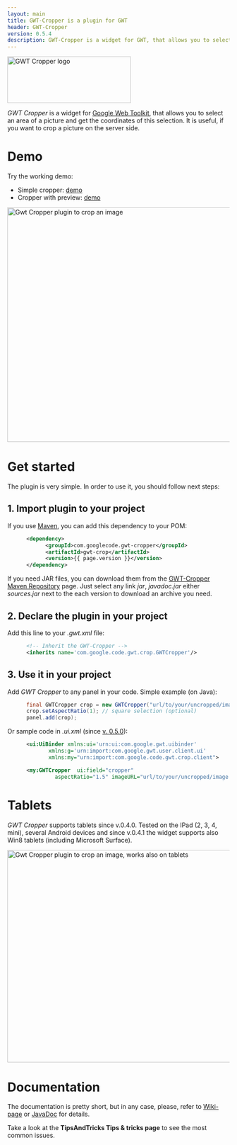 ```yaml
---
layout: main
title: GWT-Cropper is a plugin for GWT
header: GWT-Cropper
version: 0.5.4
description: GWT-Cropper is a widget for GWT, that allows you to select an area of a picture and get the coordinates of this selection.
---
```



<img src="http://w32blaster.github.io/gwt-cropper/images/wiki/gwt-cropper.png" width="280" height="105" alt="GWT Cropper logo" title="GWT Cropper logo" />

*GWT Cropper* is a widget for [Google Web Toolkit](http://www.gwtproject.org/), that allows you to select an area of a picture and get the coordinates of this selection. It is useful, if you want to crop a picture on the server side.

# Demo

Try the working demo:
 * Simple cropper: [demo](http://wiki.gwt-cropper.googlecode.com/hg/demo/Application.html)
 * Cropper with preview: [demo](http://wiki.gwt-cropper.googlecode.com/hg/demo/Application2.html)

<img src="http://w32blaster.github.io/gwt-cropper/images/wiki/gwt-cropper-1.jpg" width="669" height="530" alt="Gwt Cropper plugin to crop an image" />

# Get started

The plugin is very simple. In order to use it, you should follow next steps:

## 1. Import plugin to your project

If you use [Maven](http://maven.apache.org/), you can add this dependency to your POM:

```XML
      <dependency>
            <groupId>com.googlecode.gwt-cropper</groupId>
            <artifactId>gwt-crop</artifactId>
            <version>{{ page.version }}</version>
      </dependency>
```

If you need JAR files, you can download them from the [GWT-Cropper Maven Repository](http://search.maven.org/#search|gav|1|g%3A%22com.googlecode.gwt-cropper%22%20AND%20a%3A%22gwt-crop%22|) page. Just select any link *jar*, *javadoc.jar* either *sources.jar* next to the each version to download an archive you need.

## 2. Declare the plugin in your project

Add this line to your *.gwt.xml* file:

```XML
      <!-- Inherit the GWT-Cropper -->
      <inherits name='com.google.code.gwt.crop.GWTCropper'/>
```

## 3. Use it in your project

Add *GWT Cropper* to any panel in your code. Simple example (on Java):

```java
	  final GWTCropper crop = new GWTCropper("url/to/your/uncropped/image.jpg");
	  crop.setAspectRatio(1); // square selection (optional)
	  panel.add(crop);
```

Or sample code in _.ui.xml_ (since [v. 0.5.0](https://github.com/w32blaster/gwt-cropper/issues/17)):

```XML
	  <ui:UiBinder xmlns:ui='urn:ui:com.google.gwt.uibinder'
			 xmlns:g='urn:import:com.google.gwt.user.client.ui'
			 xmlns:my="urn:import:com.google.code.gwt.crop.client">

	  <my:GWTCropper  ui:field="cropper"
	           aspectRatio="1.5" imageURL="url/to/your/uncropped/image.jpg" />
```

# Tablets

*GWT Cropper* supports tablets since v.0.4.0. Tested on the IPad (2, 3, 4, mini), several Android devices and since v.0.4.1 the widget supports also Win8 tablets (including Microsoft Surface).

<img src="http://w32blaster.github.io/gwt-cropper/images/wiki/gwt-cropper-magnifier.jpg" width="650" height="480" alt="Gwt Cropper plugin to crop an image, works also on tablets" />

# Documentation
The documentation is pretty short, but in any case, please, refer to [Wiki-page](https://github.com/w32blaster/gwt-cropper/wiki/Usage) or [JavaDoc](apidocs/index.html) for details. 

Take a look at the **TipsAndTricks Tips & tricks page** to see the most common issues.
